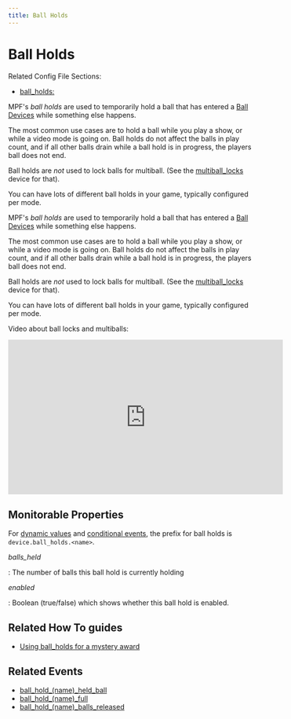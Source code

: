 ```yaml
---
title: Ball Holds
---
```


# Ball Holds


Related Config File Sections:

* [ball_holds:](../config/ball_holds.md)

MPF's *ball holds* are used to temporarily hold a ball that has entered
a [Ball Devices](../mechs/ball_devices/index.md) while
something else happens.

The most common use cases are to hold a ball while you play a show, or
while a video mode is going on. Ball holds do not affect the balls in
play count, and if all other balls drain while a ball hold is in
progress, the players ball does not end.

Ball holds are *not* used to lock balls for multiball. (See the
[multiball_locks](multiballs/multiball_locks.md) device for that).

You can have lots of different ball holds in your game, typically
configured per mode.

MPF's *ball holds* are used to temporarily hold a ball that has entered
a [Ball Devices](../mechs/ball_devices/index.md) while
something else happens.

The most common use cases are to hold a ball while you play a show, or
while a video mode is going on. Ball holds do not affect the balls in
play count, and if all other balls drain while a ball hold is in
progress, the players ball does not end.

Ball holds are *not* used to lock balls for multiball. (See the
[multiball_locks](multiballs/multiball_locks.md) device for that).

You can have lots of different ball holds in your game, typically
configured per mode.

Video about ball locks and multiballs:

<div class="video-wrapper">
<iframe width="560" height="315" src="https://www.youtube.com/embed/2mFkgIlksC4" title="YouTube video player" frameborder="0" allow="accelerometer; autoplay; clipboard-write; encrypted-media; gyroscope; picture-in-picture" allowfullscreen></iframe>
</div>

## Monitorable Properties

For
[dynamic values](../config/instructions/dynamic_values.md) and
[conditional events](../events/overview/conditional.md), the prefix for ball holds is `device.ball_holds.<name>`.

*balls_held*

:   The number of balls this ball hold is currently holding

*enabled*

:   Boolean (true/false) which shows whether this ball hold is enabled.

## Related How To guides

* [Using ball_holds for a mystery award](../game_design/game_modes/mystery_award.md)

## Related Events

* [ball_hold_(name)_held_ball](../events/ball_hold_ball_hold_held_ball.md)
* [ball_hold_(name)_full](../events/ball_hold_ball_hold_full.md)
* [ball_hold_(name)_balls_released](../events/ball_hold_ball_hold_balls_released.md)
